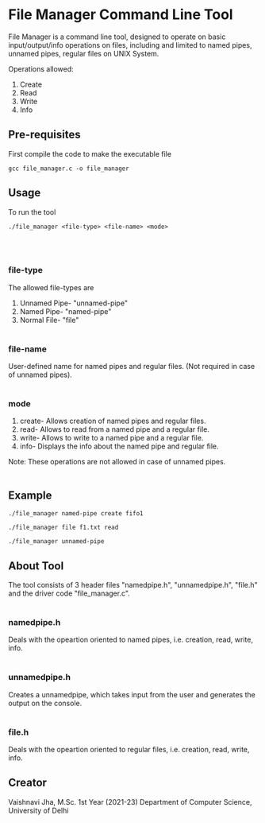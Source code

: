 # File Manager Command Line Tool

File Manager is a command line tool, designed to operate on basic input/output/info operations on files, including and limited to named pipes, unnamed pipes, regular files on UNIX System.

Operations allowed:

1. Create
2. Read
3. Write
4. Info

## Pre-requisites

First compile the code to make the executable file

```
gcc file_manager.c -o file_manager
```

## Usage

To run the tool

```
./file_manager <file-type> <file-name> <mode>
```

<br><br>

### file-type

The allowed file-types are

1. Unnamed Pipe- "unnamed-pipe"
2. Named Pipe- "named-pipe"
3. Normal File- "file"
<br><br>

### file-name

User-defined name for named pipes and regular files. (Not required in case of unnamed pipes).
<br><br>

### mode

1. create- Allows creation of named pipes and  regular files.
2. read- Allows to read from a named pipe and a regular file.
3. write- Allows to write to a named pipe and a regular file.
4. info- Displays the info about the named pipe and regular file.

Note: These operations are not allowed in case of unnamed pipes.
<br><br>

## Example

```
./file_manager named-pipe create fifo1 
```

```
./file_manager file f1.txt read
```

```
./file_manager unnamed-pipe 
```

## About Tool

The tool consists of 3 header files "namedpipe.h", "unnamedpipe.h", "file.h" and the driver code "file_manager.c".
<br>
<br>

### namedpipe.h

Deals with the opeartion oriented to named pipes, i.e. creation, read, write, info.
<br><br>

### unnamedpipe.h

Creates a unnamedpipe, which takes input from the user and generates the output on the console.
<br> <br>

### file.h

Deals with the opeartion oriented to regular files, i.e. creation, read, write, info.

## Creator

Vaishnavi Jha, M.Sc. 1st Year (2021-23)
Department of Computer Science, University of Delhi
